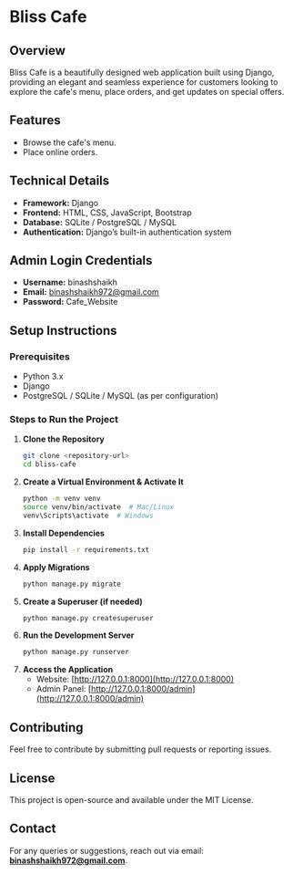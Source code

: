 # Bliss Cafe

## Overview
Bliss Cafe is a beautifully designed web application built using Django, providing an elegant and seamless experience for customers looking to explore the cafe's menu, place orders, and get updates on special offers.

## Features
- Browse the cafe's menu.
- Place online orders.

## Technical Details
- **Framework:** Django
- **Frontend:** HTML, CSS, JavaScript, Bootstrap
- **Database:** SQLite / PostgreSQL / MySQL
- **Authentication:** Django’s built-in authentication system

## Admin Login Credentials
- **Username:** binashshaikh
- **Email:** binashshaikh972@gmail.com
- **Password:** Cafe_Website

## Setup Instructions

### Prerequisites
- Python 3.x
- Django
- PostgreSQL / SQLite / MySQL (as per configuration)

### Steps to Run the Project
1. **Clone the Repository**
   ```sh
   git clone <repository-url>
   cd bliss-cafe
   ```
2. **Create a Virtual Environment & Activate It**
   ```sh
   python -m venv venv
   source venv/bin/activate  # Mac/Linux
   venv\Scripts\activate  # Windows
   ```
3. **Install Dependencies**
   ```sh
   pip install -r requirements.txt
   ```
4. **Apply Migrations**
   ```sh
   python manage.py migrate
   ```
5. **Create a Superuser (if needed)**
   ```sh
   python manage.py createsuperuser
   ```
6. **Run the Development Server**
   ```sh
   python manage.py runserver
   ```
7. **Access the Application**
   - Website: [http://127.0.0.1:8000](http://127.0.0.1:8000)
   - Admin Panel: [http://127.0.0.1:8000/admin](http://127.0.0.1:8000/admin)

## Contributing
Feel free to contribute by submitting pull requests or reporting issues.

## License
This project is open-source and available under the MIT License.

## Contact
For any queries or suggestions, reach out via email: **binashshaikh972@gmail.com**.

